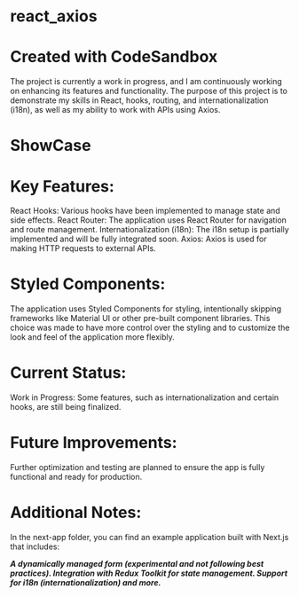 # react_axios

# Created with CodeSandbox

The project is currently a work in progress, and I am continuously working on enhancing its features and functionality. The purpose of this project is to demonstrate my skills in React, hooks, routing, and internationalization (i18n), as well as my ability to work with APIs using Axios.

# ShowCase

# Key Features:

React Hooks: Various hooks have been implemented to manage state and side effects.
React Router: The application uses React Router for navigation and route management.
Internationalization (i18n): The i18n setup is partially implemented and will be fully integrated soon.
Axios: Axios is used for making HTTP requests to external APIs.

# Styled Components:

The application uses Styled Components for styling, intentionally skipping frameworks like Material UI or other pre-built component libraries. This choice was made to have more control over the styling and to customize the look and feel of the application more flexibly.

# Current Status:
Work in Progress: Some features, such as internationalization and certain hooks, are still being finalized.

# Future Improvements:
Further optimization and testing are planned to ensure the app is fully functional and ready for production.

# Additional Notes:
In the next-app folder, you can find an example application built with Next.js that includes:

**_A dynamically managed form (experimental and not following best practices).
Integration with Redux Toolkit for state management.
Support for i18n (internationalization) and more._**